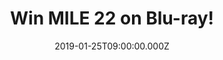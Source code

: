 ---
campaign-uuid: "c-afdf24b6-4972-4e55-bd4a-997f05277598"
type: "Preview"
category: "Entertainment"
date: "2019-01-25T09:00:00.000Z"
end-date: "2019-02-25T23:59:00.000Z"
disable-form: false
is_promoted: false
has_entry_page: true
title: "Win MILE 22 on Blu-ray!"
competition-description: "<p>Calling all Mark Wahlberg and John Malkovich fans! We\
  \ have a copy of  the amazing thriller MILE 22 up for grabs!</p>\r\n<p>Out on Blu-ray™\
  \ & DVD on January 28,\_MILE 22 stars Mark Wahlberg as James Silva,\_an elite CIA\
  \ operative who is aided by a top-secret tactical command unit as they are tasked\
  \ with smuggling a mysterious police officer carrying highly classified information\
  \ out of South East Asia…</p>\r\n<p>...want to know what’s next? Click below for\
  \ a chance to win!</p>"
hero-header: "Win MILE 22 on Blu-ray!"
terms-confirmation: "N/A"
banner-img: "https://assets.expresslyapp.com/asset-7879935f-b34d-4d9c-8ea7-93d8f24d0b5b.jpg"
logo-left-href: "aaa.nme.com"
logo-left-image: "https://assets.expresslyapp.com/asset-fa07dd55-6f59-4ee2-b734-467e67bafaa7.jpg"
logo-left-title: "NME AAA"
bg-image-hero: "https://assets.expresslyapp.com/asset-c1c3bdd4-0ad9-4066-82fb-ad646dfb6077.jpg"
bg-image-first: "https://assets.expresslyapp.com/asset-9e09f3ec-c9ac-4719-b4bc-154d38bb4403.jpg"
bg-image-second: "https://assets.expresslyapp.com/asset-037592db-54ad-4597-bdbc-01391972bd9b.jpg"
section1-content: "\_<p>In a visceral modern thriller from the director of Lone Survivor,\
  \ Mark Wahlberg stars as James Silva, an operative of the CIA's most highly-prized\
  \ and least-understood unit. Aided by a top-secret tactical command team, Silva\
  \ must retrieve and transport an asset who holds life-threatening information to\
  \ MILE 22 for extraction before the enemy closes in.</p>\r\n<p>On this 22 mile mission,\
  \ the team soon realise they’re not just against the clock, but against the city’\
  s gangs, police and military too, who are dead set on reclaiming the renegade officer\
  \ and the information he carries.</p>"
section2-content: "<p>This Blu-ray has it all, including: Modern Combat, Behind-the-Scenes\
  \ Stunts, Trailers… and many more features for you to get stuck into! A totally\
  \ MUST for you!</p>\r\n<p>Enter the form below for a chance to win MILE 22 on Blu-ray\
  \ and get your weekend sorted now!</p>"
entry-title: "Win MILE 22 on Blu-ray!"
entry-content: "Enter the draw to win MILE 22 on Blu-ray\r\n by completing the form\
  \ below before 23:59 on 25th of February 2019."
has-winner: false
prize-description: "MILE 22 on Blu-ray."
special-conditions: "Multiple entries are allowed up to one every day"
country-restrictions:
- "GB"
---